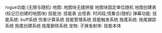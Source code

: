 rogue功能:(无限与随机)
    地图:
        地图块无缝拼接
        地图块固定单位随机
        地图创建表(标记已创建的地图块)
    技能池:
        技能表
    出怪表:
        时间段,怪集合(随机)
弹幕功能:
    技能系统:
        buff系统
        伤害计算系统
        技能管理系统
        技能触发系统
    拖尾系统:
        拖尾跟踪系统
        拖尾创建系统
        拖尾删除系统
宠物:
    子弹发射体:
    技能本体